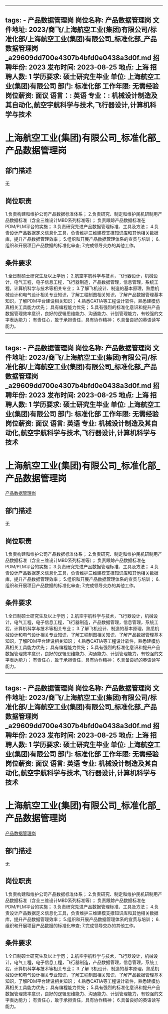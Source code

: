 
---
tags:
    - 产品数据管理岗
岗位名称: 产品数据管理岗
文件地址: 2023/商飞/上海航空工业(集团)有限公司/标准化部/上海航空工业(集团)有限公司_标准化部_产品数据管理岗_a29609dd700e4307b4bfd0e0438a3d0f.md
招聘年份: 2023
发布时间: 2023-08-25
地点: 上海
招聘人数: 1
学历要求: 硕士研究生毕业
单位: 上海航空工业(集团)有限公司
部门: 标准化部
工作年限: 无需经验
岗位薪资: 面议
语言：: 英语
专业：: 机械设计制造及其自动化,航空宇航科学与技术,飞行器设计,计算机科学与技术
---

# 上海航空工业(集团)有限公司_标准化部_产品数据管理岗

## 部门描述

无

## 岗位职责

1.负责构建和维护公司产品数据标准体系；
 2.负责研究、制定和维护民机研制用产品数据标准（含全三维设计MBD系列标准等）；
负责跟踪产品数据标准在PDM/PLM平台的实施；
 3.负责研究先进产品数据管理标准、工具及方法；
 4.负责设计产品数据定义信息化工具，负责维护三维建模支撑知识库和其他相关数据库，提升产品数据管理效率；
 5.组织和开展产品数据管理体系的宣贯与培训；
 6.组织和开展项目产品数据的标准化审查; 7.完成领导交办的其他工作。

 ## 条件要求

1.全日制硕士研究生及以上学历；
 2.航空宇航科学与技术，飞行器设计，机械设计，电气工程，电子信息工程，飞行器制造，产品数据管理，信息管理，系统工程，计算机科学与技术等相关专业；
 3.了解飞机设计、制造的基本原理，熟悉机械设计和电气设计相关专业知识，了解工程制图相关知识，了解产品数据管理基本知识，了解PDM平台建设相关知识；
 4.熟悉CATIA等工程设计软件，熟悉建模仿真相关工具能力优先；
具有编程能力优先；
 5.具有强烈的标准化意识和提升产品数据管理效率意识，良好的逻辑思维能力、沟通能力、计划管理能力，有较强的文字表达能力；
有责任心，敢于承担责任，具有协作精神；
 6.具备良好的英语读写能力。

---
tags:
    - 产品数据管理岗
岗位名称: 产品数据管理岗
文件地址: 2023/商飞/上海航空工业(集团)有限公司/标准化部/上海航空工业(集团)有限公司_标准化部_产品数据管理岗_a29609dd700e4307b4bfd0e0438a3d0f.md
招聘年份: 2023
发布时间: 2023-08-25
地点: 上海
招聘人数: 1
学历要求: 硕士研究生毕业
单位: 上海航空工业(集团)有限公司
部门: 标准化部
工作年限: 无需经验
岗位薪资: 面议
语言: 英语
专业: 机械设计制造及其自动化,航空宇航科学与技术,飞行器设计,计算机科学与技术
---

# 上海航空工业(集团)有限公司_标准化部_产品数据管理岗

[产品数据管理岗](http://zhaopin.comac.cc/zp/ct/out/position/positionDetail?planid=a29609dd700e4307b4bfd0e0438a3d0f)

## 部门描述

无

## 岗位职责

1.负责构建和维护公司产品数据标准体系；
 2.负责研究、制定和维护民机研制用产品数据标准（含全三维设计MBD系列标准等）；
负责跟踪产品数据标准在PDM/PLM平台的实施；
 3.负责研究先进产品数据管理标准、工具及方法；
 4.负责设计产品数据定义信息化工具，负责维护三维建模支撑知识库和其他相关数据库，提升产品数据管理效率；
 5.组织和开展产品数据管理体系的宣贯与培训；
 6.组织和开展项目产品数据的标准化审查; 7.完成领导交办的其他工作。

 ## 条件要求

1.全日制硕士研究生及以上学历；
 2.航空宇航科学与技术，飞行器设计，机械设计，电气工程，电子信息工程，飞行器制造，产品数据管理，信息管理，系统工程，计算机科学与技术等相关专业；
 3.了解飞机设计、制造的基本原理，熟悉机械设计和电气设计相关专业知识，了解工程制图相关知识，了解产品数据管理基本知识，了解PDM平台建设相关知识；
 4.熟悉CATIA等工程设计软件，熟悉建模仿真相关工具能力优先；
具有编程能力优先；
 5.具有强烈的标准化意识和提升产品数据管理效率意识，良好的逻辑思维能力、沟通能力、计划管理能力，有较强的文字表达能力；
有责任心，敢于承担责任，具有协作精神；
 6.具备良好的英语读写能力。

---
tags:
    - 产品数据管理岗
岗位名称: 产品数据管理岗
文件地址: 2023/商飞/上海航空工业(集团)有限公司/标准化部/上海航空工业(集团)有限公司_标准化部_产品数据管理岗_a29609dd700e4307b4bfd0e0438a3d0f.md
招聘年份: 2023
发布时间: 2023-08-25
地点: 上海
招聘人数: 1
学历要求: 硕士研究生毕业
单位: 上海航空工业(集团)有限公司
部门: 标准化部
工作年限: 无需经验
岗位薪资: 面议
语言: 英语
专业: 机械设计制造及其自动化,航空宇航科学与技术,飞行器设计,计算机科学与技术
---

# 上海航空工业(集团)有限公司_标准化部_产品数据管理岗

[产品数据管理岗](http://zhaopin.comac.cc/zp/ct/out/position/positionDetail?planid=a29609dd700e4307b4bfd0e0438a3d0f)


## 部门描述

无

## 岗位职责

1.负责构建和维护公司产品数据标准体系；
 2.负责研究、制定和维护民机研制用产品数据标准（含全三维设计MBD系列标准等）；
负责跟踪产品数据标准在PDM/PLM平台的实施；
 3.负责研究先进产品数据管理标准、工具及方法；
 4.负责设计产品数据定义信息化工具，负责维护三维建模支撑知识库和其他相关数据库，提升产品数据管理效率；
 5.组织和开展产品数据管理体系的宣贯与培训；
 6.组织和开展项目产品数据的标准化审查; 7.完成领导交办的其他工作。

 ## 条件要求

1.全日制硕士研究生及以上学历；
 2.航空宇航科学与技术，飞行器设计，机械设计，电气工程，电子信息工程，飞行器制造，产品数据管理，信息管理，系统工程，计算机科学与技术等相关专业；
 3.了解飞机设计、制造的基本原理，熟悉机械设计和电气设计相关专业知识，了解工程制图相关知识，了解产品数据管理基本知识，了解PDM平台建设相关知识；
 4.熟悉CATIA等工程设计软件，熟悉建模仿真相关工具能力优先；
具有编程能力优先；
 5.具有强烈的标准化意识和提升产品数据管理效率意识，良好的逻辑思维能力、沟通能力、计划管理能力，有较强的文字表达能力；
有责任心，敢于承担责任，具有协作精神；
 6.具备良好的英语读写能力。
